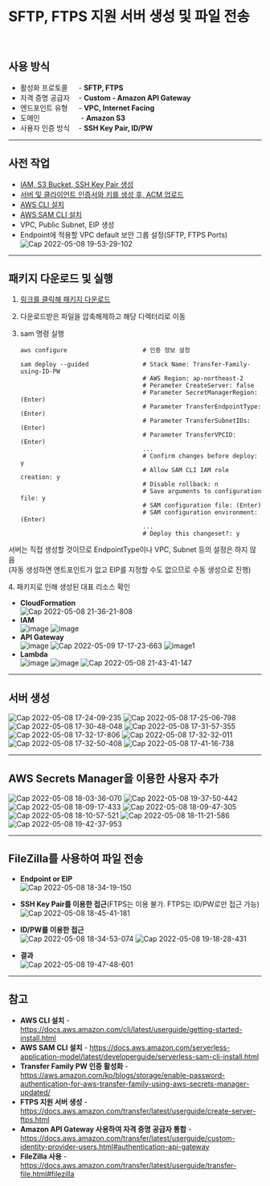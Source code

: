 # SFTP, FTPS 지원 서버 생성 및 파일 전송

<br/>

## 사용 방식
- 활성화 프로토콜 　 - **SFTP, FTPS**  
- 자격 증명 공급자 　- **Custom - Amazon API Gateway**  
- 엔드포인트 유형 　 - **VPC, Internet Facing**  
- 도메인 　　　 　　 - **Amazon S3**  
- 사용자 인증 방식　 - **SSH Key Pair, ID/PW**  

<hr>

## 사전 작업
- [IAM, S3 Bucket, SSH Key Pair 생성](https://github.com/kva231/AWS-Tech-Note/blob/master/Migration%20%26%20Transfer/AWS%20Transfer%20Family/%EC%82%AC%EC%A0%84%20%EC%9E%91%EC%97%85.md)
- [서버 및 클라이언트 인증서와 키를 생성 후, ACM 업로드](https://github.com/kva231/AWS-Tech-Note/blob/master/Security%2C%20Identity%2C%20%26%20Compliance/AWS%20Certificate%20Manager/%EC%84%9C%EB%B2%84%20%EB%B0%8F%20%ED%81%B4%EB%9D%BC%EC%9D%B4%EC%96%B8%ED%8A%B8%20%EC%9D%B8%EC%A6%9D%EC%84%9C%EC%99%80%20%ED%82%A4%EB%A5%BC%20%EC%83%9D%EC%84%B1%20%ED%9B%84%2C%20ACM%20%EC%97%85%EB%A1%9C%EB%93%9C.md)
- [AWS CLI 설치](https://docs.aws.amazon.com/cli/latest/userguide/getting-started-install.html)
- [AWS SAM CLI 설치](https://docs.aws.amazon.com/serverless-application-model/latest/developerguide/serverless-sam-cli-install.html)
- VPC, Public Subnet, EIP 생성
- Endpoint에 적용할 VPC default 보안 그룹 설정(SFTP, FTPS Ports)  
  ![Cap 2022-05-08 19-53-29-102](https://user-images.githubusercontent.com/46125158/167293042-5dd3f740-0a0d-4d7c-b1a0-87d909b2482d.png)

<hr>

## 패키지 다운로드 및 실행
1. [링크를 클릭해 패키지 다운로드](https://s3.amazonaws.com/aws-transfer-resources/custom-idp-templates/aws-transfer-custom-idp-secrets-manager-sourceip-protocol-support-apig.zip)

2. 다운로드받은 파일을 압축해제하고 해당 디렉터리로 이동

3. sam 명령 실행
    ```
    aws configure                     # 인증 정보 설정

    sam deploy --guided               # Stack Name: Transfer-Family-using-ID-PW
                                      # AWS Region: ap-northeast-2
                                      # Perameter CreateServer: false
                                      # Parameter SecretManagerRegion: (Enter)
                                      # Parameter TransferEndpointType: (Enter)
                                      # Parameter TransferSubnetIDs: (Enter)
                                      # Parameter TransferVPCID: (Enter)
                                      ...
                                      # Confirm changes before deploy: y
                                      # Allow SAM CLI IAM role creation: y
                                      # Disable rollback: n
                                      # Save arguments to configuration file: y
                                      # SAM configuration file: (Enter)
                                      # SAM configuration environment: (Enter)
                                      ...
                                      # Deploy this changeset?: y
    ```
서버는 직접 생성할 것이므로 EndpointType이나 VPC, Subnet 등의 설정은 하지 않음  
(자동 생성하면 엔트포인트가 없고 EIP를 지정할 수도 없으므로 수동 생성으로 진행)

4\. 패키지로 인해 생성된 대표 리소스 확인
- **CloudFormation**  
  ![Cap 2022-05-08 21-36-21-808](https://user-images.githubusercontent.com/46125158/167296492-db108329-79d4-4403-9178-1296e25ae50e.png)
- **IAM**  
  ![image](https://user-images.githubusercontent.com/46125158/167287338-e7077c90-dd12-42f8-a0e9-83f2686204eb.png)
  ![image](https://user-images.githubusercontent.com/46125158/167287322-3b76ec12-8971-49b7-a3bc-b4bf70180cbf.png)
- **API Gateway**  
  ![image](https://user-images.githubusercontent.com/46125158/167287393-87824ffc-b1d6-4bc1-8bd0-b484c7aaa039.png)
  ![Cap 2022-05-09 17-17-23-663](https://user-images.githubusercontent.com/46125158/167393420-e4e80960-09ce-45b2-9e0f-a3aef0669aa7.png)
  ![image1](https://user-images.githubusercontent.com/46125158/167287561-3b45f8cd-c596-407e-8b30-43745e4b5f43.png)
- **Lambda**  
  ![image](https://user-images.githubusercontent.com/46125158/167287594-dc437676-e4ab-45fb-81bf-d1d11fc436bf.png)
  ![image](https://user-images.githubusercontent.com/46125158/167287618-b590575d-9cb6-45cc-8e10-edc4a4a149ec.png)
  ![Cap 2022-05-08 21-43-41-147](https://user-images.githubusercontent.com/46125158/167296721-4bdf23bd-c8fa-453f-9c38-875ff807fd34.png)

<hr>

## 서버 생성
![Cap 2022-05-08 17-24-09-235](https://user-images.githubusercontent.com/46125158/167393691-f282a272-6b8d-4c78-887e-bf8b8a9d8610.png)
![Cap 2022-05-08 17-25-06-798](https://user-images.githubusercontent.com/46125158/167289084-4a862f12-1a8d-43d7-89f2-7c0673ffbd38.png)
![Cap 2022-05-08 17-30-48-048](https://user-images.githubusercontent.com/46125158/167289085-b18a11fb-77fb-4941-a5a3-304b88863018.png)
![Cap 2022-05-08 17-31-57-355](https://user-images.githubusercontent.com/46125158/167293453-bcc14a0c-a0e9-4584-a6bd-5107d4df0e36.png)
![Cap 2022-05-08 17-32-17-806](https://user-images.githubusercontent.com/46125158/167289088-d524c483-d1c8-44a2-93ee-6e05c8504fea.png)
![Cap 2022-05-08 17-32-32-011](https://user-images.githubusercontent.com/46125158/167289089-d7618328-e006-4a03-8046-e0644e541f0e.png)
![Cap 2022-05-08 17-32-50-408](https://user-images.githubusercontent.com/46125158/167289091-17e43cb8-f214-44d1-876a-eff1daa96f43.png)
![Cap 2022-05-08 17-41-16-738](https://user-images.githubusercontent.com/46125158/167289092-1ae84f5a-50ee-4ffa-bc45-4accc06543a2.png)

<hr>

## AWS Secrets Manager을 이용한 사용자 추가
![Cap 2022-05-08 18-03-36-070](https://user-images.githubusercontent.com/46125158/167394104-03836b37-572a-45ea-95de-f80c40ae8585.png)
![Cap 2022-05-08 19-37-50-442](https://user-images.githubusercontent.com/46125158/167394235-f6923b84-7f8a-4da6-b0b6-d365ea7c036b.png)
![Cap 2022-05-08 18-09-17-433](https://user-images.githubusercontent.com/46125158/167289867-958de0f0-943f-4d40-9b78-dc0f10b70b30.png)
![Cap 2022-05-08 18-09-47-305](https://user-images.githubusercontent.com/46125158/167289909-9ab15913-b47d-4d38-9bb8-0bbe39e3ad4f.png)
![Cap 2022-05-08 18-10-57-521](https://user-images.githubusercontent.com/46125158/167290021-0a6475c8-63c4-4556-9f3a-16fcaef4cd1b.png)
![Cap 2022-05-08 18-11-21-586](https://user-images.githubusercontent.com/46125158/167290123-3acfdc94-fb60-4a15-8058-afaad6ea0914.png)
![Cap 2022-05-08 19-42-37-953](https://user-images.githubusercontent.com/46125158/167292494-030dc29a-a562-4734-be6b-ecbe0e6f936a.png)

<hr>

## FileZilla를 사용하여 파일 전송
- **Endpoint or EIP**  
  ![Cap 2022-05-08 18-34-19-150](https://user-images.githubusercontent.com/46125158/167290419-e45e544d-3f54-4df0-9fbd-26e493194592.png)

- **SSH Key Pair를 이용한 접근**(FTPS는 이용 불가. FTPS는 ID/PW로만 접근 가능)  
  ![Cap 2022-05-08 18-45-41-181](https://user-images.githubusercontent.com/46125158/167290832-1f8d1df3-0f17-49fc-b04a-fd8c4e593258.png)

- **ID/PW를 이용한 접근**  
  ![Cap 2022-05-08 18-34-53-074](https://user-images.githubusercontent.com/46125158/167290599-319d7693-30db-4867-8078-c0ad68a0b396.png)
  ![Cap 2022-05-08 19-18-28-431](https://user-images.githubusercontent.com/46125158/167291881-000326dd-9cd8-4c18-8661-05bf0e9dc8dd.png)

- **결과**  
  ![Cap 2022-05-08 19-47-48-601](https://user-images.githubusercontent.com/46125158/167292659-de9a3973-6255-4f3f-aae0-ffed6e878d54.png)

<hr>

## 참고
- **AWS CLI 설치** - https://docs.aws.amazon.com/cli/latest/userguide/getting-started-install.html
- **AWS SAM CLI 설치** - https://docs.aws.amazon.com/serverless-application-model/latest/developerguide/serverless-sam-cli-install.html
- **Transfer Family PW 인증 활성화** - https://aws.amazon.com/ko/blogs/storage/enable-password-authentication-for-aws-transfer-family-using-aws-secrets-manager-updated/
- **FTPS 지원 서버 생성** - https://docs.aws.amazon.com/transfer/latest/userguide/create-server-ftps.html
- **Amazon API Gateway 사용하여 자격 증명 공급자 통합** - https://docs.aws.amazon.com/transfer/latest/userguide/custom-identity-provider-users.html#authentication-api-gateway
- **FileZilla 사용** - https://docs.aws.amazon.com/transfer/latest/userguide/transfer-file.html#filezilla
